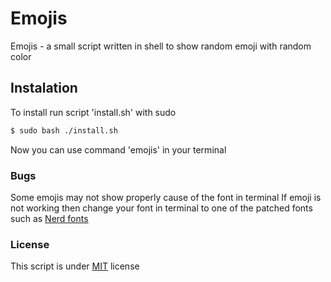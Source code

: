 # Emojis
Emojis - a small script written in shell to show random emoji with random color

## Instalation
To install run script 'install.sh' with sudo

```bash
$ sudo bash ./install.sh
```

Now you can use command 'emojis' in your terminal

### Bugs
Some emojis may not show properly cause of the font in terminal
If emoji is not working then change your font in terminal to one of the patched fonts such as [Nerd fonts](https://github.com/ryanoasis/nerd-fonts)

### License
This script is under [MIT](./LICENSE) license
